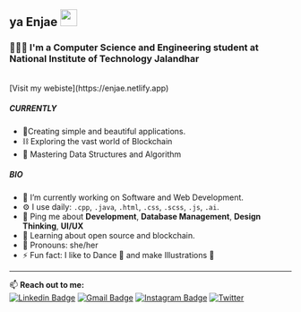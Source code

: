 ## ya Enjae <img src="https://raw.githubusercontent.com/MartinHeinz/MartinHeinz/master/wave.gif" width="30px">

### 👩🏻‍💻 I'm a Computer Science and Engineering student at National Institute of Technology Jalandhar
<br>
<!--  [See my Website](https://enjae.netlify.app)  -->
 [Visit my webiste](https://enjae.netlify.app)
<br> 

##### CURRENTLY
- 🎇Creating simple and beautiful applications.
- ⛓ Exploring the vast world of Blockchain 
- 🤍 Mastering Data Structures and Algorithm

##### BIO
- 🔭 I’m currently working on Software and Web Development.
- ⚙️ I use daily: `.cpp`, `.java`, `.html`, `.css`, `.scss`, `.js`, `.ai`.
- 💬 Ping me about **Development**, **Database Management**, **Design Thinking**, **UI/UX**
- 🌱 Learning about open source and blockchain.
- 👧 Pronouns: she/her 
- ⚡ Fun fact: I like to Dance 💃 and make Illustrations 🎨

<!-- 
<img width="490" height="165" src="https://github-readme-stats.vercel.app/api?username=enjae&show_icons=true&hide_border=false&line_height=20&title_color=f69673&icon_color=1b93c9&show_owner=true"/> -->
<!-- <img src="(https://github-readme-stats.vercel.app/api/top-langs/?username=enjae/"> -->
<!-- ![Top Langs](https://github-readme-stats.vercel.app/api/top-langs/?username=enjae&hide=TeX&layout=compact) -->

<hr>


📫 **Reach out to me:** <br>
[![Linkedin Badge](https://img.shields.io/badge/LinkedIn-0077B5?style=for-the-badge&logo=linkedin&logoColor=white)](https://www.linkedin.com/in/nandini-jaryal-3b8522201)   [![Gmail Badge](https://img.shields.io/badge/Gmail-D14836?style=for-the-badge&logo=gmail&logoColor=white)](mailto:jarialnandini1911@gmail.com)   [![Instagram Badge](https://img.shields.io/badge/Instagram-E4405F?style=for-the-badge&logo=instagram&logoColor=white)](https://www.instagram.com/enjae_/)   [![Twitter](https://img.shields.io/badge/Twitter-1DA1F2?style=for-the-badge&logo=twitter&logoColor=white)](https://twitter.com/enjaeee) 



<!-- **enjae/enjae** is a ✨ _special_ ✨ repository because its `README.md` (this file) appears on your GitHub profile.

Here are some ideas to get you started: -->

<!-- 
- 🌱 I’m currently learning Blockchain and related technologies like Ethereum, Tezos , Smart contracts, Web3 and more 💻
- 👯 I’m looking to collaborate on anything related to blockchain and web development 😃
- 🤔 I’m looking for help with learning how to create Smart Contracts.
- 💬 Ask me about Database Management, Software Development, Frontend Development, UI/UX and Machine Learning
- 📫 Contact me: [![Linkedin Badge](https://img.shields.io/badge/LinkedIn-0077B5?style=for-the-badge&logo=linkedin&logoColor=white)](https://www.linkedin.com/in/nandini-jaryal-3b8522201)   [![Gmail Badge](https://img.shields.io/badge/Gmail-D14836?style=for-the-badge&logo=gmail&logoColor=white)](mailto:jarialnandini1911@gmail.com)   [![Instagram Badge](https://img.shields.io/badge/Instagram-E4405F?style=for-the-badge&logo=instagram&logoColor=white)](https://www.instagram.com/enjae_/)   [![Twitter](https://img.shields.io/badge/Twitter-1DA1F2?style=for-the-badge&logo=twitter&logoColor=white)](https://twitter.com/enjaeee) -->


